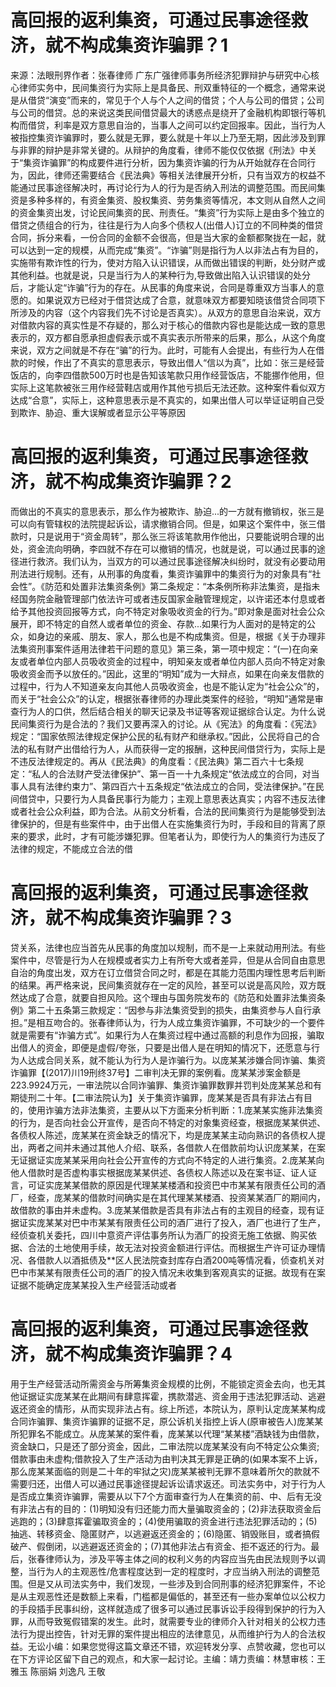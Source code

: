 # 高回报的返利集资，可通过民事途径救济，就不构成集资诈骗罪？1

来源：法眼刑界作者：张春律师 广东广强律师事务所经济犯罪辩护与研究中心核心律师实务中，民间集资行为实际上是具备民、刑双重特征的一个概念，通常来说是从借贷“演变”而来的，常见于个人与个人之间的借贷；个人与公司的借贷；公司与公司的借贷。总的来说这类民间借贷最大的诱惑点是绕开了金融机构即银行等机构而借贷，利率是双方意思自治的，当事人之间可以约定回报率。因此，当行为人被指控集资诈骗罪时，要么就是无罪，要么就是十年以上乃至无期，因此涉及到罪与非罪的辩护是非常关键的。从辩护的角度看，律师不能仅仅依据《刑法》中关于“集资诈骗罪”的构成要件进行分析，因为集资诈骗的行为从开始就存在合同行为，因此，律师还需要结合《民法典》等相关法律展开分析，只有当双方的权益不能通过民事途径解决时，再讨论行为人的行为是否纳入刑法的调整范围。而民间集资是多种多样的，有资金集资、股权集资、劳务集资等情况，本文则从自然人之间的资金集资出发，讨论民间集资的民、刑责任。“集资”行为实际上是由多个独立的借贷之债组合的行为，往往是行为人向多个债权人(出借人)订立的不同种类的借贷合同，拆分来看，一份合同的金额不会很高，但是当大家的金额都聚拢在一起，就可以达到一定的规模，从而完成“集资”。“诈骗”则是指行为人以非法占有为目的，实施带有欺诈性的行为，使对方陷入认识错误，从而做出错误的判断，处分财产或其他利益。也就是说，只是当行为人的某种行为,导致做出陷入认识错误的处分后，才能认定“诈骗”行为的存在。从民事的角度来说，合同是尊重双方当事人的意愿的。如果说双方已经对于借贷达成了合意，就意味双方都要知晓该借贷合同项下所涉及的内容（这个内容我们先不讨论是否真实）。从双方的意思自治来说，双方对借款内容的真实性是不存疑的，那么对于核心的借款内容也是能达成一致的意思表示的，双方都自愿承担虚假表示或不真实表示所带来的后果，那么，从这个角度来说，双方之间就是不存在“骗”的行为。此时，可能有人会提出，有些行为人在借款的时候，作出了不真实的意思表示，导致出借人“信以为真”，比如：张三是经营饭店的，向李四借款500万时也是告知该笔款只用作经营饭店，不能挪作他用，但实际上这笔款被张三用作经营鞋店或用作其他亏损后无法还款。这种案件看似双方达成“合意”，实际上，这种意思表示是不真实的，如果出借人可以举证证明自己受到欺诈、胁迫、重大误解或者显示公平等原因

# 高回报的返利集资，可通过民事途径救济，就不构成集资诈骗罪？2

而做出的不真实的意思表示，那么作为被欺诈、胁迫...的一方就有撤销权，张三是可以向有管辖权的法院提起诉讼，请求撤销合同。但是，如果这个案件中，张三借款时，只是说用于“资金周转”，那么张三将该笔款用作他出，只要能说明合理的出处，资金流向明确，李四就不存在可以撤销的情况，也就是说，可以通过民事的途径进行救济。我们认为，当双方的可以通过民事途径解决纠纷时，就没有必要动用刑法进行规制。还有，从刑事的角度看，集资诈骗罪中的集资行为的对象具有“社会性”。《防范和处置非法集资条例》第二条规定：“本条例所称非法集资，是指未经国务院金融管理部门依法许可或者违反国家金融管理规定，以许诺还本付息或者给予其他投资回报等方式，向不特定对象吸收资金的行为。”即对象是面对社会公众展开，即不特定的自然人或者单位的资金、存款...如果行为人面对的是特定的公众，如身边的亲戚、朋友、家人，那么也是不构成集资。但是，根据《关于办理非法集资刑事案件适用法律若干问题的意见》第三条，第一项中规定：“(一)在向亲友或者单位内部人员吸收资金的过程中，明知亲友或者单位内部人员向不特定对象吸收资金而予以放任的。”因此，这里的“明知”成为一大辩点，如果在向亲友借款的过程中，行为人不知道亲友向其他人员吸收资金，也是不能认定为“社会公众”的，而关于“社会公众”的认定，根据张春律师的办理此类案件的经验，“明知”通常是审查行为人的口供，然后结合相关的聊天记录及书证等客观证据综合认定。为什么说民间集资行为是合法的？我们又要再深入的讨论。从《宪法》的角度看：《宪法》规定：“国家依照法律规定保护公民的私有财产和继承权。”因此，公民将自己的合法的私有财产出借给行为人，从而获得一定的报酬，这种民间借贷行为，实际上是不违反法律规定的。再从《民法典》的角度看：《民法典》第二百六十七条规定：“私人的合法财产受法律保护”、第一百一十九条规定“依法成立的合同，对当事人具有法律约束力”、第四百六十五条规定“依法成立的合同，受法律保护。”在民间借贷中，只要行为人具备民事行为能力；主观上意思表达真实；内容不违反法律或者社会公众利益，即为合法。从前文分析看，合法的民间集资行为是能够受到法律保护的，但是有些案件中，由于出借人在实施集资行为时，手段和目的背离了原来的要求，此时，才有可能涉嫌犯罪。但笔者认为，即使行为人的集资行为违反了法律的规定，不能成立合法的借

# 高回报的返利集资，可通过民事途径救济，就不构成集资诈骗罪？3

贷关系，法律也应当首先从民事的角度加以规制，而不是一上来就动用刑法。有些案件中，尽管是行为人在规模或者实力上有所夸大或者差异，但是从合同自由意思自治的角度出发，双方在订立借贷合同之时，都是在其能力范围内理性思考后判断的结果。再严格来说，民间集资就存在一定的风险，甚至可以说是高风险，双方既然达成了合意，就要自担风险。这个理由与国务院发布的《防范和处置非法集资条例》第二十五条第三款规定：“因参与非法集资受到的损失，由集资参与人自行承担。”是相互吻合的。张春律师认为，行为人成立集资诈骗罪，不可缺少的一个要件就是需要有“诈骗方式”。如果行为人在集资过程中通过高额的利息作为回报，骗取出借人的资金，即便是虚假/夸张，只要是出借人是在明知的情况下，还愿意与行为人达成合同关系，就不能认为行为人是诈骗行为。以庞某某涉嫌合同诈骗、集资诈骗罪【(2017)川19刑终37号】二审判决无罪的案例看。庞某某涉案金额是223.9924万元，一审法院以合同诈骗罪、集资诈骗罪数罪并罚判处庞某某总和有期徒刑二十年。【二审法院认为】关于集资诈骗罪，庞某某是否具有非法占有目的，使用诈骗方法非法集资，主要从以下方面来分析判断：1.庞某某实施非法集资的行为，是否向社会公开宣传，是否向不特定的对象集资经查，根据庞某某供述、各债权人陈述，庞某某在资金缺乏的情况下，均是庞某某主动向熟识的各债权人提出，两者之间并未通过其他人介绍、联系，各借款人在借款前均认识庞某某，在案无证据证实庞某某采用向社会公开宣传的方式向不特定的人进行集资。2.庞某某向他人借款时是否虚构事实根据庞某某供述、各债权人陈述以及在案书证、证人证言，可证实庞某某借款的原因是代理某某楼酒和投资巴中市某某有限责任公司的酒厂，经查，庞某某的借款时间确实是在其代理某某楼酒、投资某某酒厂的期间内，故借款的事由并未虚构。3.庞某某借款是否具有非法占有的主观目的经查，现有证据证实庞某某对巴中市某某有限责任公司的酒厂进行了投入，酒厂也进行了生产，经侦查机关委托，四川中意资产评估事务所认为酒厂的投资无施工依据、购买依据、合法的土地使用手续，故无法对投资金额进行评估。而根据生产许可证办理情况、各借款人以酒抵债及**区人民法院查封库存白酒200吨等情况看，侦查机关对巴中市某某有限责任公司的酒厂的投入情况未收集到客观真实的证据。故现有在案证据不能确定庞某某投入生产经营活动或者

# 高回报的返利集资，可通过民事途径救济，就不构成集资诈骗罪？4

用于生产经营活动所需资金与所筹集资金规模的比例，不能锁定资金去向，也无其他证据证实庞某某在此期间有肆意挥霍，携款潜逃、资金用于违法犯罪活动、逃避返还资金的情形，从而实现非法占有。综上所述，本院认为，原判认定庞某某构成合同诈骗罪、集资诈骗罪的证据不足，原公诉机关指控上诉人(原审被告人)庞某某所犯罪名不能成立。从庞某某的案件看，庞某某以代理“某某楼”酒缺钱为由借款，资金缺口，只是还了部分资金，因此，二审法院以庞某某没有向不特定公众集资;借款事由未虚构;借款投入了生产活动为由判决其无罪是正确的(如果本案不上诉，那么庞某某面临的则是二十年的牢狱之灾)庞某某被判无罪不意味着所欠的款就不需要归还，出借人可以通过民事途径提起诉讼请求返还。司法实务中，对于行为人是否成立集资诈骗罪，需要从以下7个方面审查行为人在集资的前、中、后有无没有非法占有的目的：(1)明知没有归还能力而大量骗取资金的；(2)非法获取资金后逃跑的；(3)肆意挥霍骗取资金的；(4)使用骗取的资金进行违法犯罪活动的；(5)抽逃、转移资金、隐匿财产，以逃避返还资金的；(6)隐匿、销毁账目，或者搞假破产、假倒闭，以逃避返还资金的；(7)其他非法占有资金、拒不返还的行为。最后，张春律师认为，涉及平等主体之间的权利义务的内容应当先由民法规则予以调整，当行为人的主观恶性/危害程度达到一定的程度时，才应当纳入刑法的调整范围。但是又从司法实务中，我们发现，一些涉及到合同刑事的经济犯罪案件，不论是从主观恶性还是数额上来看，门槛都是偏低的，甚至还有一些办案单位以公权力的手段插手民事纠纷，这样就造成了很多可以通过民事诉讼手段得到保护的行为入罪，从而导致冤假错案的发生。此时，就需要专业的律师介入针对相关的公权力违法行为提出控告，针对无罪的案件提出相应的法律意见，从而维护行为人的合法权益。无讼小编：如果您觉得这篇文章还不错，欢迎转发分享、点赞收藏，您也可以在下方评论区留下自己的观点，和大家一起讨论。主编：靖力责编：林慧审核：王雅玉 陈丽娟 刘逸凡 王敬

